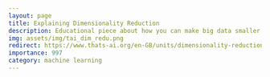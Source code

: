 ```yaml
---
layout: page
title: Explaining Dimensionality Reduction
description: Educational piece about how you can make big data smaller and easier to handle.
img: assets/img/tai_dim_redu.png
redirect: https://www.thats-ai.org/en-GB/units/dimensionality-reduction
importance: 997
category: machine learning
---
```

